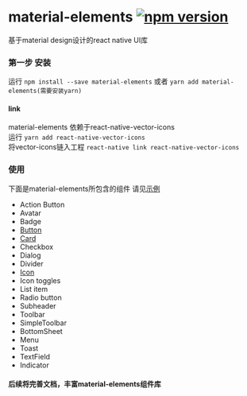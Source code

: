 # material-elements [![npm version](https://badge.fury.io/js/material-elements.svg)](https://badge.fury.io/js/material-elements)
基于material design设计的react native UI库
### 第一步 安装
运行 `npm install --save material-elements` 或者 `yarn add material-elements(需要安装yarn)`


#### link
material-elements 依赖于react-native-vector-icons <br/>
 运行 `yarn add react-native-vector-icons`
 <br/>
 将vector-icons链入工程
`react-native link react-native-vector-icons`

### 使用

下面是material-elements所包含的组件
请见[示例](https://github.com/react-native-studio/material-elements/tree/master/src/METester)
- Action Button
- Avatar
- Badge
- [Button](https://github.com/react-native-studio/material-elements/blob/master/docs/Button.md)
- [Card](https://github.com/react-native-studio/material-elements/blob/master/docs/Card.md)
- Checkbox
- Dialog
- Divider
- [Icon](https://github.com/react-native-studio/material-elements/blob/master/docs/Icon.md)
- Icon toggles
- List item
- Radio button
- Subheader
- Toolbar
- SimpleToolbar
- BottomSheet
- Menu
- Toast
- TextField
- Indicator
#### 后续将完善文档，丰富material-elements组件库
